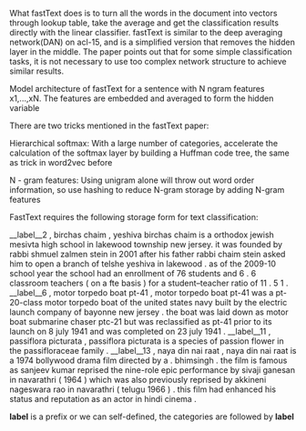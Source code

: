 What fastText does is to turn all the words in the document into vectors through lookup table,
take the average and get the classification results directly with the linear classifier.
fastText is similar to the deep averaging network(DAN) on acl-15,
and is a simplified version that removes the hidden layer in the middle.
The paper points out that for some simple classification tasks,
it is not necessary to use too complex network structure to achieve similar results.

Model architecture of fastText for a sentence with N ngram features x1,...,xN.
The features are embedded and averaged to form the hidden variable

There are two tricks mentioned in the fastText paper:

Hierarchical softmax:
With a large number of categories, accelerate the calculation of the softmax layer by building a Huffman code tree,
the same as trick in word2vec before

N - gram features:
Using unigram alone will throw out word order information,
so use hashing to reduce N-gram storage by adding N-gram features

FastText requires the following storage form for text classification:

__label__2 , birchas chaim , yeshiva birchas chaim is a orthodox jewish mesivta high school in lakewood township new
jersey. it was founded by rabbi shmuel zalmen stein in 2001 after his father rabbi chaim stein asked him to open a
branch of telshe yeshiva in lakewood . as of the 2009-10 school year the school had an enrollment of 76 students and 6 .
 6 classroom teachers ( on a fte basis ) for a student–teacher ratio of 11 . 5 1 .
__label__6 , motor torpedo boat pt-41 , motor torpedo boat pt-41 was a pt-20-class motor torpedo boat of
the united states navy built by the electric launch company of bayonne new jersey . the boat was laid down as motor boat
 submarine chaser ptc-21 but was reclassified as pt-41 prior to its launch on 8 july 1941 and was completed on 23 july
 1941 .
__label__11 , passiflora picturata , passiflora picturata is a species of passion flower in the passifloraceae family .
__label__13 , naya din nai raat , naya din nai raat is a 1974 bollywood drama film directed by a . bhimsingh . the film
is famous as sanjeev kumar reprised the nine-role epic performance by sivaji ganesan in navarathri ( 1964 )
which was also previously reprised by akkineni nageswara rao in navarathri ( telugu 1966 ) . this film had enhanced his
status and reputation as an actor in hindi cinema .

__label__ is a prefix or we can self-defined, the categories are followed by __label__
